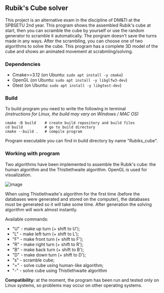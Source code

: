 ## Rubik's Cube solver

This project is an alternative exam in the discipline of DM&TI at the SPBSETU 2nd year. This program shows the assembled Rubik's cube at start,
then you can scramble the cube by yourself or use the random generator to scramble it automatically. The porgram doesn't save the turns made in any ways.
After the scrambling, you can choose one of two algorithms to solve the cube. This program has a complete 3D model of the cube and shows an animated movement at scrabmling/solving.

### Dependencies
- Cmake>=3.12 (on Ubuntu: ```sudo apt install -y cmake```)
- OpenGL (on Ubuntu: ```sudo apt install -y libglfw3-dev```)
- Gtest (on Ubuntu: ```sudo apt install -y libgtest-dev```)

### Build
To build program you need to write the following in terminal\
*(instructions for Linux, the build may vary on Windows / MAC OS)*
```
cmake -B build    # create build repository and build files
cd build          # go to build directory
cmake --build .   # compile program
``` 
Program executable you can find in build directory by name "Rubiks_cube".

### Working with program
Two algorithms have been implemented to assemble the Rubik's cube: the human algorithm and the Thistlethwaite algorithm. OpenGL is used for visualization.

![image](https://github.com/user-attachments/assets/3f909191-2017-4089-bc69-6f10d6054cf5)

When using Thistlethwaite's algorithm for the first time (before the databases were generated and stored on the computer), the databases must be generated so it will take some time. After generation the solving algorithm will work almost instantly.

Available commands:
- "U" - make up turn (+ shift to U');
- "L" - make left turn (+ shift to L');
- "F" - make front turn (+ shift to F');
- "R" - make right turn (+ shift to R');
- "B" - make back turn (+ shift to B');
- "D" - make down turn (+ shift to D');
- "s" - scramble cube;
- "=" - solve cube using human-like algorithm;
- "-" - solve cube using Thistlethwaite algorithm

**Compatibility:** at the moment, the program has been run and tested only on Linux systems, so problems may occur on other operating systems.
